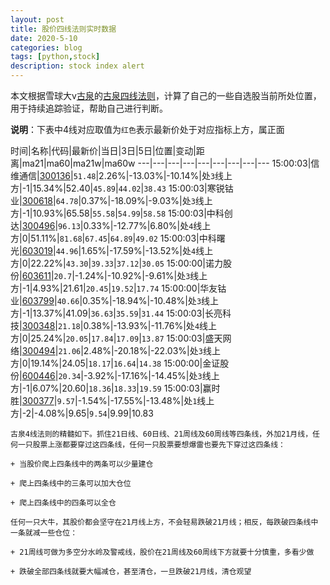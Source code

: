 ```yaml
---
layout: post
title: 股价四线法则实时数据
date: 2020-5-10
categories: blog
tags: [python,stock]
description: stock index alert
---
```



本文根据雪球大v[古泉](https://xueqiu.com/u/7148646888)的[古泉四线法则](https://xueqiu.com/7148646888/130498192)，计算了自己的一些自选股当前所处位置，用于持续追踪验证，帮助自己进行判断。

**说明**：下表中4线对应取值为`红色`表示最新价处于对应指标上方，属正面

时间|名称|代码|最新价|当日|3日|5日|位置|变动|距离|ma21|ma60|ma21w|ma60w
---|---|---|---|---|---|---|---|---
15:00:03|信维通信|[300136](https://xueqiu.com/S/SZ300136)|`51.48`|2.26%|-13.03%|-10.14%|处`3`线上方|-1|15.34%|52.40|`45.89`|`44.02`|`38.43`
15:00:03|寒锐钴业|[300618](https://xueqiu.com/S/SZ300618)|`64.78`|0.37%|-18.09%|-9.03%|处`3`线上方|-1|10.93%|65.58|`55.58`|`54.99`|`58.58`
15:00:03|中科创达|[300496](https://xueqiu.com/S/SZ300496)|`96.13`|0.33%|-12.77%|6.80%|处`4`线上方|0|51.11%|`81.68`|`67.45`|`64.89`|`49.02`
15:00:03|中科曙光|[603019](https://xueqiu.com/S/SH603019)|`44.96`|1.65%|-17.59%|-13.52%|处`4`线上方|0|22.22%|`43.30`|`39.33`|`37.12`|`30.05`
15:00:00|诺力股份|[603611](https://xueqiu.com/S/SH603611)|`20.7`|-1.24%|-10.92%|-9.61%|处`3`线上方|-1|4.93%|21.61|`20.45`|`19.52`|`17.74`
15:00:00|华友钴业|[603799](https://xueqiu.com/S/SH603799)|`40.66`|0.35%|-18.94%|-10.48%|处`3`线上方|-1|13.37%|41.09|`36.63`|`35.59`|`31.44`
15:00:03|长亮科技|[300348](https://xueqiu.com/S/SZ300348)|`21.18`|0.38%|-13.93%|-11.76%|处`4`线上方|0|25.24%|`20.05`|`17.84`|`17.09`|`13.87`
15:00:03|盛天网络|[300494](https://xueqiu.com/S/SZ300494)|`21.06`|2.48%|-20.18%|-22.03%|处`3`线上方|0|19.14%|24.05|`18.17`|`16.64`|`14.38`
15:00:00|金证股份|[600446](https://xueqiu.com/S/SH600446)|`20.34`|-3.92%|-17.16%|-14.45%|处`3`线上方|-1|6.07%|20.60|`18.36`|`18.33`|`19.59`
15:00:03|赢时胜|[300377](https://xueqiu.com/S/SZ300377)|`9.57`|-1.54%|-17.55%|-13.48%|处`1`线上方|-2|-4.08%|9.65|`9.54`|9.99|10.83

```
古泉4线法则的精髓如下。抓住21日线、60日线、21周线及60周线等四条线，外加21月线，任何一只股票上涨都要穿过这四条线，任何一只股票要想爆雷也要先下穿过这四条线：

+ 当股价爬上四条线中的两条可以少量建仓

+ 爬上四条线中的三条可以加大仓位

+ 爬上四条线中的四条可以全仓

任何一只大牛，其股价都会坚守在21月线上方，不会轻易跌破21月线；相反，每跌破四条线中一条就减一些仓位：

+ 21周线可做为多空分水岭及警戒线，股价在21周线及60周线下方就要十分慎重，多看少做

+ 跌破全部四条线就要大幅减仓，甚至清仓，一旦跌破21月线，清仓观望
```